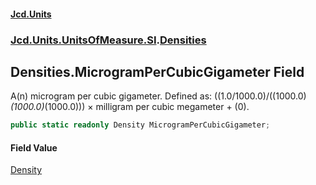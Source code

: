 #### [Jcd.Units](index.md 'index')
### [Jcd.Units.UnitsOfMeasure.SI](Jcd.Units.UnitsOfMeasure.SI.md 'Jcd.Units.UnitsOfMeasure.SI').[Densities](Densities.md 'Jcd.Units.UnitsOfMeasure.SI.Densities')

## Densities.MicrogramPerCubicGigameter Field

A(n) microgram per cubic gigameter. Defined as: ((1.0/1000.0)/((1000.0)*(1000.0)*(1000.0))) × milligram per cubic megameter + (0).

```csharp
public static readonly Density MicrogramPerCubicGigameter;
```

#### Field Value
[Density](Density.md 'Jcd.Units.UnitTypes.Density')